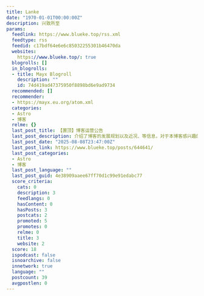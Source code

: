 ```yaml
---
title: Lanke
date: "1970-01-01T00:00:00Z"
description: 兴致所至
params:
  feedlink: https://www.blueke.top/rss.xml
  feedtype: rss
  feedid: c17bdf64e6e6c85032255301b46470da
  websites:
    https://www.blueke.top/: true
  blogrolls: []
  in_blogrolls:
  - title: Mayx Blogroll
    description: ""
    id: 74d419ad47375950f8898bd6e9ad9734
  recommended: []
  recommender:
  - https://mayx.eu.org/atom.xml
  categories:
  - Astro
  - 博客
  relme: {}
  last_post_title: 【置顶】博客运营公告
  last_post_description: 介绍了博客的发展规划以及近况、等信息，对于本博客感兴趣的可以阅览一下
  last_post_date: "2025-08-08T23:47:00Z"
  last_post_link: https://www.blueke.top/posts/644641/
  last_post_categories:
  - Astro
  - 博客
  last_post_language: ""
  last_post_guid: 4e38909aaee67ff70d1c99e91edabc77
  score_criteria:
    cats: 0
    description: 3
    feedlangs: 0
    hasContent: 0
    hasPosts: 3
    postcats: 2
    promoted: 5
    promotes: 0
    relme: 0
    title: 3
    website: 2
  score: 18
  ispodcast: false
  isnoarchive: false
  innetwork: true
  language: ""
  postcount: 39
  avgpostlen: 0
---
```

